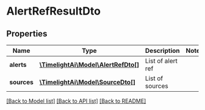 # AlertRefResultDto

## Properties
Name | Type | Description | Notes
------------ | ------------- | ------------- | -------------
**alerts** | [**\TimelightAi\Model\AlertRefDto[]**](AlertRefDto.md) | List of alert ref | 
**sources** | [**\TimelightAi\Model\SourceDto[]**](SourceDto.md) | List of sources | 

[[Back to Model list]](../README.md#documentation-for-models) [[Back to API list]](../README.md#documentation-for-api-endpoints) [[Back to README]](../README.md)


